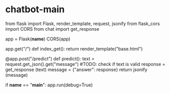 # chatbot-main
from flask import Flask, render_template, request, jsonify
from flask_cors import CORS
from chat import get_response

app = Flask(__name__)
CORS(app)


app.get("/")
def index_get():
   return render_template("base.html")

@app.post("/predict")
def predict():
    text = request.get_json().get("message")
    #TODO: check if text is valid
    response = get_response (text)
    message = {"answer": response}
    return jsonify (message)

if __name__ == "__main__":
    app.run(debug=True)
